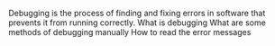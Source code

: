 Debugging is the process of finding and fixing errors in software that prevents it from running correctly.
What is debugging
What are some methods of debugging manually
How to read the error messages